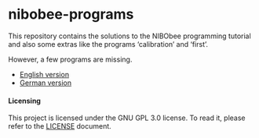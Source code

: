 nibobee-programs
================

This repository contains the solutions to the NIBObee programming tutorial and
also some extras like the programs ‘calibration’ and ‘first’.

However, a few programs are missing.

- [English version](en)
- [German version](de)

#### Licensing
This project is licensed under the GNU GPL 3.0 license. To read it, please
refer to the [LICENSE](LICENSE) document.
